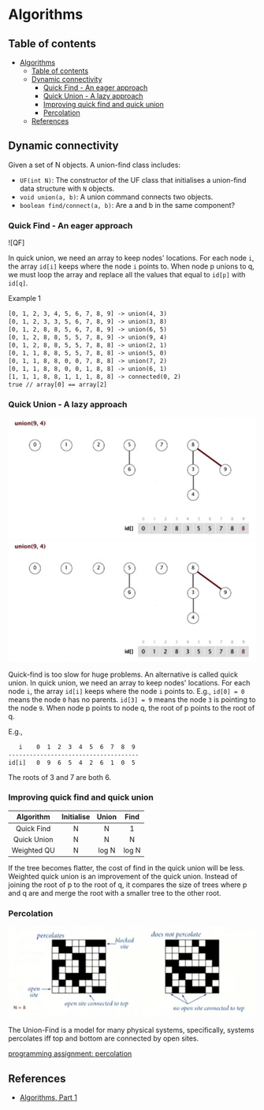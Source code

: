 # Algorithms

## Table of contents

- [Algorithms](#algorithms)
  - [Table of contents](#table-of-contents)
  - [Dynamic connectivity](#dynamic-connectivity)
    - [Quick Find - An eager approach](#quick-find---an-eager-approach)
    - [Quick Union - A lazy approach](#quick-union---a-lazy-approach)
    - [Improving quick find and quick union](#improving-quick-find-and-quick-union)
    - [Percolation](#percolation)
  - [References](#references)

## Dynamic connectivity

Given a set of N objects. A union-find class includes:

-   `UF(int N)`: The constructor of the UF class that initialises a union-find data structure with `N` objects.
-   `void union(a, b)`: A union command connects two objects.
-   `boolean find/connect(a, b)`: Are a and b in the same component?

### Quick Find - An eager approach

![QF]

In quick union, we need an array to keep nodes' locations. For each node `i`, the array `id[i]` keeps where the node `i` points to. When node p unions to q, we must loop the array and replace all the values that equal to `id[p]` with `id[q]`.

Example 1

```
[0, 1, 2, 3, 4, 5, 6, 7, 8, 9] -> union(4, 3)
[0, 1, 2, 3, 3, 5, 6, 7, 8, 9] -> union(3, 8)
[0, 1, 2, 8, 8, 5, 6, 7, 8, 9] -> union(6, 5)
[0, 1, 2, 8, 8, 5, 5, 7, 8, 9] -> union(9, 4)
[0, 1, 2, 8, 8, 5, 5, 7, 8, 8] -> union(2, 1)
[0, 1, 1, 8, 8, 5, 5, 7, 8, 8] -> union(5, 0)
[0, 1, 1, 8, 8, 0, 0, 7, 8, 8] -> union(7, 2)
[0, 1, 1, 8, 8, 0, 0, 1, 8, 8] -> union(6, 1)
[1, 1, 1, 8, 8, 1, 1, 1, 8, 8] -> connected(0, 2)
true // array[0] == array[2]
```

### Quick Union - A lazy approach

![QU1]
![QU1]

Quick-find is too slow for huge problems. An alternative is called quick union. In quick union, we need an array to keep nodes' locations. For each node `i`, the array `id[i]` keeps where the node `i` points to. E.g., `id[0] = 0` means the node `0` has no parents. `id[3] = 9` means the node `3` is pointing to the node `9`. When node p points to node q, the root of p points to the root of q.

E.g.,

```
   i    0  1  2  3  4  5  6  7  8  9
-------------------------------------
id[i]   0  9  6  5  4  2  6  1  0  5
```

The roots of 3 and 7 are both 6.

### Improving quick find and quick union

|  Algorithm  | Initialise | Union | Find  |
| :---------: | :--------: | :---: | :---: |
| Quick Find  |     N      |   N   |   1   |
| Quick Union |     N      |   N   |   N   |
| Weighted QU |     N      | log N | log N |

If the tree becomes flatter, the cost of find in the quick union will be less. Weighted quick union is an improvement of the quick union. Instead of joining the root of p to the root of q, it compares the size of trees where p and q are and merge the root with a smaller tree to the other root.

### Percolation

![percolation]

The Union-Find is a model for many physical systems, specifically, systems percolates iff top and bottom are connected by open sites.

[programming assignment: percolation]

## References

-   [Algorithms, Part 1]

[uf]: ./res/UF.png
[qu1]: ./res/QU1.png
[qu2]: ./res/QU2.png
[percolation]: ./res/percolation.png
[algorithms, part 1]: https://www.coursera.org/learn/algorithms-part1/home/welcome
[programming assignment: percolation]: https://coursera.cs.princeton.edu/algs4/assignments/percolation/specification.php
